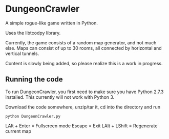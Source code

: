 DungeonCrawler
==============

A simple rogue-like game written in Python.

Uses the libtcodpy library.

Currently, the game consists of a random map generator, and not much else. Maps can consist of up to 30 rooms,
all connected by horizontal and vertical tunnels.

Content is slowly being added, so please realize this is a work in progress.

Running the code
----------------

To run DungeonCrawler, you first need to make sure you have Python 2.7.3 installed. This currently will not
work with Python 3.

Download the code somewhere, unzip/tar it, cd into the directory and run

```
python DungeonCrawler.py
```

LAlt + Enter = Fullscreen mode
Escape = Exit
LAlt + LShift = Regenerate current map
